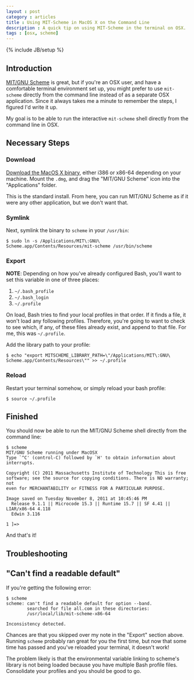 ```yaml
---
layout : post
category : articles 
title : Using MIT-Scheme in MacOS X on the Command Line 
description : A quick tip on using MIT-Scheme in the terminal on OSX. 
tags : [osx, scheme]
---
```

{% include JB/setup %}

## Introduction
[MIT/GNU Scheme](http://www.gnu.org/software/mit-scheme/) is great, but if
you're an OSX user, and have a comfortable terminal environment set up, you
might prefer to use `mit-scheme` directly from the command line instead of as a
separate OSX application. Since it always takes me a minute to remember the
steps, I figured I'd write it up.

My goal is to be able to run the interactive `mit-scheme` shell directly from
the command line in OSX.

## Necessary Steps
### Download 

[Download the MacOS X binary](http://www.gnu.org/software/mit-scheme/), either
i386 or x86-64 depending on your machine. Mount the `.dmg`, and drag the
"MIT/GNU Scheme" icon into the "Applications" folder. 

This is the standard install. From here, you can run MIT/GNU Scheme as if it
were any other application, but we don't want that.

### Symlink 
Next, symlink the binary to `scheme` in your `/usr/bin`:

    $ sudo ln -s /Applications/MIT\:GNU\ Scheme.app/Contents/Resources/mit-scheme /usr/bin/scheme

### Export
**NOTE**: Depending on how you've already configured Bash, you'll want to set
this variable in one of three places:

1. `~/.bash_profile`
2. `~/.bash_login`
3. `~/.profile`

On load, Bash tries to find your local profiles in that order. If it finds a
file, it won't load any following profiles. Therefore, you're going to want to
check to see which, if any, of these files already exist, and append to that
file. For me, this was `~/.profile`.

Add the library path to your profile:

    $ echo "export MITSCHEME_LIBRARY_PATH=\"/Applications/MIT\:GNU\ Scheme.app/Contents/Resources\"" >> ~/.profile

### Reload
Restart your terminal somehow, or simply reload your bash profile:

    $ source ~/.profile

## Finished
You should now be able to run the MIT/GNU Scheme shell directly from the command
line:

    $ scheme
    MIT/GNU Scheme running under MacOSX
    Type `^C' (control-C) followed by `H' to obtain information about
    interrupts.

    Copyright (C) 2011 Massachusetts Institute of Technology This is free
    software; see the source for copying conditions. There is NO warranty; not
    even for MERCHANTABILITY or FITNESS FOR A PARTICULAR PURPOSE.

    Image saved on Tuesday November 8, 2011 at 10:45:46 PM
      Release 9.1.1 || Microcode 15.3 || Runtime 15.7 || SF 4.41 || LIAR/x86-64 4.118
      Edwin 3.116

    1 ]=>

And that's it!

## Troubleshooting
## "Can't find a readable default"
If you're getting the following error:

    $ scheme
    scheme: can't find a readable default for option --band.
            searched for file all.com in these directories:
            /usr/local/lib/mit-scheme-x86-64
    
    Inconsistency detected.

Chances are that you skipped over my note in the "Export" section above. Running
`scheme` probably ran great for you the first time, but now that some time has
passed and you've reloaded your terminal, it doesn't work!

The problem likely is that the environmental variable linking to scheme's
library is not being loaded because you have multiple Bash profile files.
Consolidate your profiles and you should be good to go.
